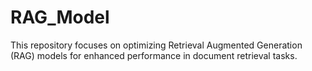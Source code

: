 # RAG_Model
This repository focuses on optimizing Retrieval Augmented Generation (RAG) models for enhanced performance in document retrieval tasks. 
